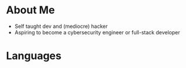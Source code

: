# About Me
- Self taught dev and (mediocre) hacker
- Aspiring to become a cybersecurity engineer or full-stack developer

# Languages
[Python]: https://shields.io/badge/Python-FFD343?logo=python&logoColor=blue&style=for-the-badge

<!--
**Wh1ppedKreem/Wh1ppedKreem** is a ✨ _special_ ✨ repository because its `README.md` (this file) appears on your GitHub profile.

